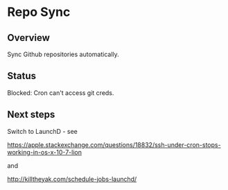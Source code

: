 # Repo Sync

## Overview

Sync Github repositories automatically.

## Status

Blocked: Cron can't access git creds.

## Next steps

Switch to LaunchD - see

https://apple.stackexchange.com/questions/18832/ssh-under-cron-stops-working-in-os-x-10-7-lion

and

http://killtheyak.com/schedule-jobs-launchd/
